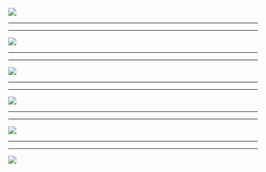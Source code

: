![](https://hcdn1.luffycity.com/data/knight/img/011.jpeg)
***
***
![](https://hcdn1.luffycity.com/data/knight/img/012.png)
***
***
![](https://hcdn1.luffycity.com/data/knight/img/013.png)
***
***
![](https://hcdn1.luffycity.com/data/knight/img/014.png)
***
***
![](https://hcdn1.luffycity.com/data/knight/img/015.jpg)  
***
***
![](https://hcdn1.luffycity.com/data/knight/img/015-1.png)
